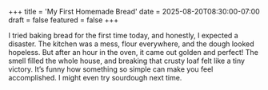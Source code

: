 +++
title = 'My First Homemade Bread'
date = 2025-08-20T08:30:00-07:00
draft = false
featured = false
+++

I tried baking bread for the first time today, and honestly, I expected a disaster. The kitchen was a mess, flour everywhere, and the dough looked hopeless. But after an hour in the oven, it came out golden and perfect! The smell filled the whole house, and breaking that crusty loaf felt like a tiny victory. It’s funny how something so simple can make you feel accomplished. I might even try sourdough next time.